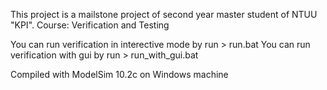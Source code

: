This project is a mailstone project of second year master student
of NTUU "KPI".
Course: Verification and Testing

You can run verification in interective mode by run > run.bat
You can run verification with gui by run > run_with_gui.bat

Compiled with ModelSim 10.2c on Windows machine